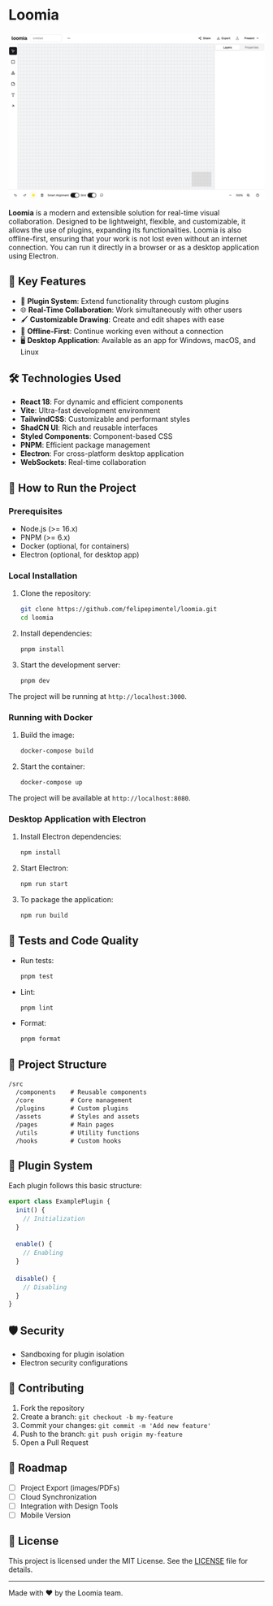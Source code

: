 # Loomia

![Loomia](/imagens/loomia_sample_001.png)

**Loomia** is a modern and extensible solution for real-time visual collaboration. Designed to be lightweight, flexible, and customizable, it allows the use of plugins, expanding its functionalities. Loomia is also offline-first, ensuring that your work is not lost even without an internet connection. You can run it directly in a browser or as a desktop application using Electron.

## 🚀 Key Features

- 🔌 **Plugin System**: Extend functionality through custom plugins
- 🌐 **Real-Time Collaboration**: Work simultaneously with other users
- 🖌 **Customizable Drawing**: Create and edit shapes with ease
- 📡 **Offline-First**: Continue working even without a connection
- 🖥️ **Desktop Application**: Available as an app for Windows, macOS, and Linux

## 🛠 Technologies Used

- **React 18**: For dynamic and efficient components
- **Vite**: Ultra-fast development environment
- **TailwindCSS**: Customizable and performant styles
- **ShadCN UI**: Rich and reusable interfaces
- **Styled Components**: Component-based CSS
- **PNPM**: Efficient package management
- **Electron**: For cross-platform desktop application
- **WebSockets**: Real-time collaboration

## 🚀 How to Run the Project

### Prerequisites

- Node.js (>= 16.x)
- PNPM (>= 6.x)
- Docker (optional, for containers)
- Electron (optional, for desktop app)

### Local Installation

1. Clone the repository:
   ```bash
   git clone https://github.com/felipepimentel/loomia.git
   cd loomia
   ```

2. Install dependencies:
   ```bash
   pnpm install
   ```

3. Start the development server:
   ```bash
   pnpm dev
   ```

The project will be running at `http://localhost:3000`.

### Running with Docker

1. Build the image:
   ```bash
   docker-compose build
   ```

2. Start the container:
   ```bash
   docker-compose up
   ```

The project will be available at `http://localhost:8080`.

### Desktop Application with Electron

1. Install Electron dependencies:
   ```bash
   npm install
   ```

2. Start Electron:
   ```bash
   npm run start
   ```

3. To package the application:
   ```bash
   npm run build
   ```

## 🧪 Tests and Code Quality

- Run tests:
  ```bash
  pnpm test
  ```

- Lint:
  ```bash
  pnpm lint
  ```

- Format:
  ```bash
  pnpm format
  ```

## 📂 Project Structure

```
/src
  /components    # Reusable components
  /core          # Core management
  /plugins       # Custom plugins
  /assets        # Styles and assets
  /pages         # Main pages
  /utils         # Utility functions
  /hooks         # Custom hooks
```

## 🔧 Plugin System

Each plugin follows this basic structure:

```typescript
export class ExamplePlugin {
  init() {
    // Initialization
  }

  enable() {
    // Enabling
  }

  disable() {
    // Disabling
  }
}
```

## 🛡 Security

- Sandboxing for plugin isolation
- Electron security configurations

## 👥 Contributing

1. Fork the repository
2. Create a branch: `git checkout -b my-feature`
3. Commit your changes: `git commit -m 'Add new feature'`
4. Push to the branch: `git push origin my-feature`
5. Open a Pull Request

## 🔮 Roadmap

- [ ] Project Export (images/PDFs)
- [ ] Cloud Synchronization
- [ ] Integration with Design Tools
- [ ] Mobile Version

## 📝 License

This project is licensed under the MIT License. See the [LICENSE](LICENSE) file for details.

---

Made with ❤️ by the Loomia team.